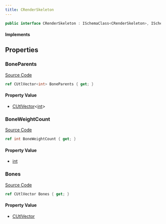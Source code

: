 ```yaml
---
title: CRenderSkeleton
---
```


```csharp
public interface CRenderSkeleton : ISchemaClass<CRenderSkeleton>, ISchemaField, ISchemaClass, INativeHandle
```

#### Implements

## Properties

### BoneParents

[Source Code](https://github.com/swiftly-solution/swiftlys2/blob/beta/managed/src/SwiftlyS2.Generated/Schemas/Interfaces/CRenderSkeleton.cs#L19)

```csharp
ref CUtlVector<int> BoneParents { get; }
```

#### Property Value

- [CUtlVector](/docs/api/-1)<[int](https://learn.microsoft.com/dotnet/api/system.int32)>

### BoneWeightCount

[Source Code](https://github.com/swiftly-solution/swiftlys2/blob/beta/managed/src/SwiftlyS2.Generated/Schemas/Interfaces/CRenderSkeleton.cs#L21)

```csharp
ref int BoneWeightCount { get; }
```

#### Property Value

- [int](https://learn.microsoft.com/dotnet/api/system.int32)

### Bones

[Source Code](https://github.com/swiftly-solution/swiftlys2/blob/beta/managed/src/SwiftlyS2.Generated/Schemas/Interfaces/CRenderSkeleton.cs#L17)

```csharp
ref CUtlVector Bones { get; }
```

#### Property Value

- [CUtlVector](/docs/api/)

